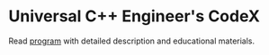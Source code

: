 # Universal C++ Engineer's CodeX

Read [program](https://github.com/i-s-m-mipt/Education/blob/master/general/program.pdf) with detailed description and educational materials.
